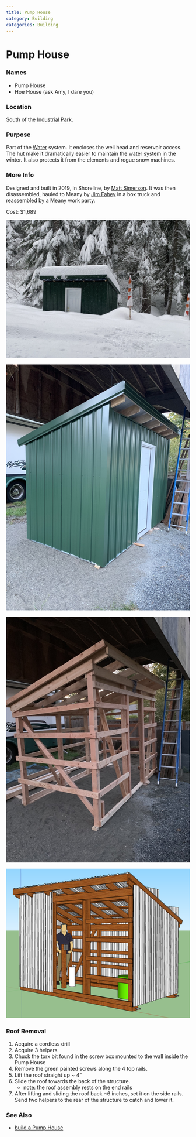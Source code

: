 ```yaml
---
title: Pump House
category: Building
categories: Building
---
```

# Pump House
### Names
- Pump House
- Hoe House (ask Amy, I dare you)

### Location
South of the [Industrial Park](Industrial-Park).

### Purpose

Part of the [Water](Water) system. It encloses the well head and reservoir access. The hut make it dramatically easier to maintain the water system in the winter. It also protects it from the elements and rogue snow machines.

### More Info

Designed and built in 2019, in Shoreline, by [Matt Simerson](Matt-Simerson). It was then disassembled, hauled to Meany by [Jim Fahey](Jim-Fahey) in a box truck and reassembled by a Meany work party.

Cost: $1,689

![Pump House covered in snow](img/2020-Pump-House.jpeg)

![Meany Lodge Pump House](img/2019-Pump-House.jpeg)

![Pump House Frame](img/2019-Pump-House-frame.jpeg)

![Pump House design](img/2019-Pump-House-design.png)

### Roof Removal

1. Acquire a cordless drill
2. Acquire 3 helpers
3. Chuck the torx bit found in the screw box mounted to the wall inside the Pump House
4. Remove the green painted screws along the 4 top rails.
5. Lift the roof straight up ~ 4"
6. Slide the roof towards the back of the structure.
    * note: the roof assembly rests on the end rails
7. After lifting and sliding the roof back ~6 inches, set it on the side rails. Send two helpers to the rear of the structure to catch and lower it.

### See Also
- [build a Pump House](https://github.com/MeanyLodge/Committee/issues/1)
